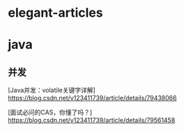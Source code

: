 # elegant-articles

# java

## 并发
[Java并发：volatile关键字详解] https://blog.csdn.net/v123411739/article/details/79438066

[面试必问的CAS，你懂了吗？] https://blog.csdn.net/v123411739/article/details/79561458
